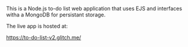 This is a Node.js to-do list web application that uses EJS and interfaces witha a MongoDB for persistant storage.

The live app is hosted at:

https://to-do-list-v2.glitch.me/
